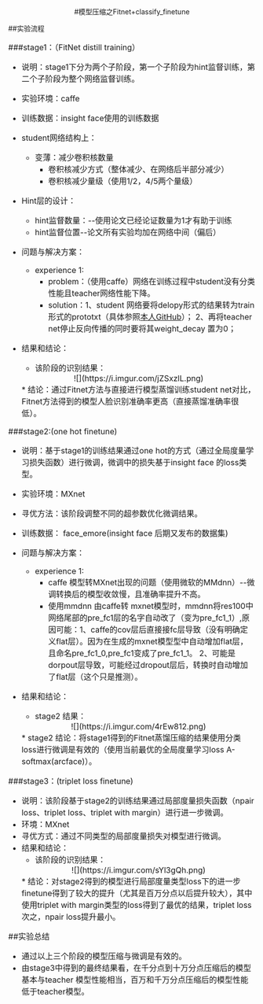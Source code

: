 <center> 
#模型压缩之Fitnet+classify_finetune
</center>     

##实验流程					
<font size=3>  

###stage1：（FitNet distill training）     

* 说明：stage1下分为两个子阶段，第一个子阶段为hint监督训练，第二个子阶段为整个网络监督训练。   

* 实验环境：caffe
* 训练数据：insight face使用的训练数据        
* student网络结构上：
	* 变薄：减少卷积核数量  
		* 卷积核减少方式（整体减少、在网络后半部分减少）
		* 卷积核减少量级（使用1/2，4/5两个量级）    
* Hint层的设计：
	* hint监督数量：--使用论文已经论证数量为1才有助于训练
	* hint监督位置--论文所有实验均加在网络中间（偏后）   
* 问题与解决方案：
	* experience 1:
		* problem：（使用caffe）网络在训练过程中student没有分类性能且teacher网络性能下降。
		* solution：1、student 网络要将delopy形式的结果转为train形式的prototxt（具体参照[本人GitHub](https://github.com/llpspark/Face_recognition/tree/master/net_distill/code)）； 2、再将teacher net停止反向传播的同时要将其weight_decay 置为0；
* 结果和结论：
	* 该阶段的识别结果：      
	<center/>
	![](https://i.imgur.com/jZSxzlL.png)
	</center>
	* 结论：通过Fitnet方法与直接进行模型蒸馏训练student net对比，Fitnet方法得到的模型人脸识别准确率更高（直接蒸馏准确率很低）。
###stage2:(one hot finetune)  
* 说明：基于stage1的训练结果通过one hot的方式（通过全局度量学习损失函数）进行微调，微调中的损失基于insight face 的loss类型。

* 实验环境：MXnet	
* 寻优方法：该阶段调整不同的超参数优化微调结果。    
* 训练数据： face_emore(insight face 后期又发布的数据集)    
* 问题与解决方案：
	* experience 1:
		* caffe 模型转MXnet出现的问题（使用微软的MMdnn）--微调转换后的模型收敛慢，且准确率提升不高。   
		* 使用mmdnn 由caffe转 mxnet模型时，mmdnn将res100中网络尾部的pre_fc1层的名字自动改了（变为pre_fc1_1）,原因可能：1、caffe的cov层后直接接fc层导致（没有明确定义flat层）。因为在生成的mxnet模型型中自动增加flat层，且命名pre_fc1_0,pre_fc1变成了pre_fc1_1。 2、可能是dorpout层导致，可能经过dropout层后，转换时自动增加了flat层（这个只是推测）。
* 结果和结论：
	* stage2 结果：       
	<center/>
	![](https://i.imgur.com/4rEw812.png)
	</center>
	* stage2 结论：将stage1得到的Fitnet蒸馏压缩的结果使用分类loss进行微调是有效的（使用当前最优的全局度量学习loss A-softmax(arcface)）。   
###stage3：(triplet loss finetune) 
* 说明：该阶段基于stage2的训练结果通过局部度量损失函数（npair loss、triplet loss、triplet with margin）进行进一步微调。    
* 环境：MXnet
* 寻优方式：通过不同类型的局部度量损失对模型进行微调。   
* 结果和结论：
	* 该阶段的识别结果：
	<center/>      
	![](https://i.imgur.com/sYl3gQh.png)
	</center>   
	* 结论：对stage2得到的模型进行局部度量类型loss下的进一步finetune得到了较大的提升（尤其是百万分点以后提升较大），其中使用triplet with margin类型的loss得到了最优的结果，triplet loss次之，npair loss提升最小。

##实验总结
* 通过以上三个阶段的模型压缩与微调是有效的。
* 由stage3中得到的最终结果看，在千分点到十万分点压缩后的模型基本与teacher 模型性能相当，百万和千万分点压缩后的模型性能低于teacher模型。

</size>  
